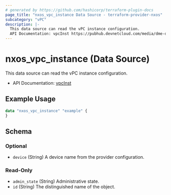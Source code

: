 ```yaml
---
# generated by https://github.com/hashicorp/terraform-plugin-docs
page_title: "nxos_vpc_instance Data Source - terraform-provider-nxos"
subcategory: "vPC"
description: |-
  This data source can read the vPC instance configuration.
  API Documentation: vpcInst https://pubhub.devnetcloud.com/media/dme-docs-10-2-2/docs/System/vpc:Inst/
---
```


# nxos_vpc_instance (Data Source)

This data source can read the vPC instance configuration.

- API Documentation: [vpcInst](https://pubhub.devnetcloud.com/media/dme-docs-10-2-2/docs/System/vpc:Inst/)

## Example Usage

```terraform
data "nxos_vpc_instance" "example" {
}
```

<!-- schema generated by tfplugindocs -->
## Schema

### Optional

- `device` (String) A device name from the provider configuration.

### Read-Only

- `admin_state` (String) Administrative state.
- `id` (String) The distinguished name of the object.


